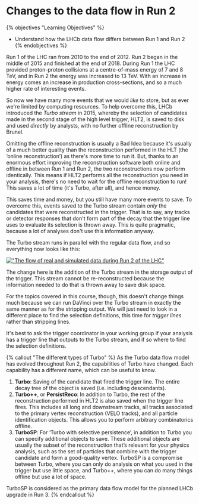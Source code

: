 # Changes to the data flow in Run 2

{% objectives "Learning Objectives" %}
* Understand how the LHCb data flow differs between Run 1 and Run 2
{% endobjectives %} 

Run 1 of the LHC ran from 2010 to the end of 2012. Run 2 began in the middle of 
2015 and finished at the end of 2018.
During Run 1 the LHC provided proton-proton collisions at a centre-of-mass 
energy of 7 and 8 TeV, and in Run 2 the energy was increased to 13 TeV.
With an increase in energy comes an increase in production cross-sections, and 
so a much higher rate of interesting events.

So now we have many more events that we would _like_ to store, but as ever 
we're limited by computing resources.
To help overcome this, LHCb introduced the _Turbo stream_ in 2015, whereby the 
selection of candidates made in the second stage of the high level trigger, 
HLT2, is saved to disk and used _directly_ by analysts, with no further offline 
reconstruction by Brunel.

Omitting the offline reconstruction is usually a Bad Idea because it's usually 
of a much better quality than the reconstruction performed in the HLT (the 
‘online reconstruction’) as there's more time to run it. But, thanks to an 
enormous effort improving the reconstruction software both online and offline 
in between Run 1 and Run 2, the two reconstructions now perform identically.
This means if HLT2 performs all the reconstruction you need in your analysis, 
there's no need to wait for the offline reconstruction to run!
This saves a lot of time (it's Turbo, after all), and hence money.

This saves time and money, but you still have many more events to save. To 
overcome this, events saved to the Turbo stream contain _only_ the candidates 
that were reconstructed in the trigger. That is to say, any tracks or detector 
responses that don't form part of the decay that the trigger line uses to 
evaluate its selection is thrown away.
This is quite pragmatic, because a lot of analyses don't use this information 
anyway.

The Turbo stream runs in parallel with the regular data flow, and so everything 
now looks like this:

[!["The flow of real and simulated data during Run 2 of the LHC"](img/lhcb_run_2_data_flow.png)](img/lhcb_run_2_data_flow.png)

The change here is the addition of the Turbo stream in the storage output of 
the trigger.
This stream cannot be re-reconstructed because the information needed to do 
that is thrown away to save disk space.

For the topics covered in this course, though, this doesn't change things much because we can run 
DaVinci over the Turbo stream in exactly the same manner as for the stripping 
output. We will just need to look in a different place to find the selection 
definitions, this time for _trigger lines_ rather than stripping lines.

It's best to ask the trigger coordinator in your working group if your analysis 
has a trigger line that outputs to the Turbo stream, and if so where to find 
the selection definitions.

{% callout "The different types of Turbo" %}
As the Turbo data flow model has evolved throughout Run 2, the capabilities of 
Turbo have changed. Each capability has a different name, which can be useful 
to know.

1. **Turbo**: Saving of the candidate that fired the trigger line. The entire 
   decay tree of the object is saved (i.e. including descendants).
2. **Turbo++**, or **PersistReco**: In addition to Turbo, the rest of the 
   reconstruction performed in HLT2 is also saved when the trigger line fires.
   This includes all long and downstream tracks, all tracks associated to the 
   primary vertex reconstruction (VELO tracks), and all particle identification 
   objects. This allows you to perform arbitrary combinatorics offline.
3. **TurboSP**: For ‘Turbo with selective persistence’, in addition to Turbo 
   you can specify additional objects to save. These additional objects are 
   usually the subset of the reconstruction that’s relevant for your physics 
   analysis, such as the set of particles that combine with the trigger 
   candidate and form a good-quality vertex. TurboSP is a compromise between 
   Turbo, where you can only do analysis on what you used in the trigger but 
   use little space, and Turbo++, where you can do many things offline but use 
   a lot of space.

TurboSP is considered as the primary data flow model for the planned LHCb 
upgrade in Run 3.
{% endcallout %}
